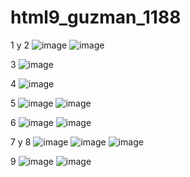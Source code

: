 # html9_guzman_1188
1 y 2
![image](https://github.com/user-attachments/assets/58854178-2e7b-480e-8ba2-5ebfb96569fb)
![image](https://github.com/user-attachments/assets/2bf2f3cc-270d-4c15-ac2c-be93ff42e11d)

3
![image](https://github.com/user-attachments/assets/61dc5f09-bfc1-4811-8e75-0cf6aac16c50)

4
![image](https://github.com/user-attachments/assets/8c8ca625-5798-456d-86bb-21f721fe9953)

5
![image](https://github.com/user-attachments/assets/49202212-90f7-4168-b1d0-fbffc5b20984)
![image](https://github.com/user-attachments/assets/7b94a1a5-6576-4e64-bf65-9e0d7d3836e3)

6
![image](https://github.com/user-attachments/assets/e40de298-003c-426e-b7b9-febe536b9466)
![image](https://github.com/user-attachments/assets/62bae77d-30a8-4ccc-909a-4a87e4bcc941)

7 y 8 
![image](https://github.com/user-attachments/assets/674e7ec2-b221-4b5b-8e45-59873e1139ea)
![image](https://github.com/user-attachments/assets/44aa8df6-8ebf-44a8-9fe0-3d36856e7cb6)
![image](https://github.com/user-attachments/assets/fa7de0ab-e37e-4ca1-ab5e-94a25b610a1d)

9
![image](https://github.com/user-attachments/assets/dfcd0f53-f5f1-4478-835a-b65dc9764d70)
![image](https://github.com/user-attachments/assets/7467474c-6a9d-4f24-a606-cd366aceb6fd)
